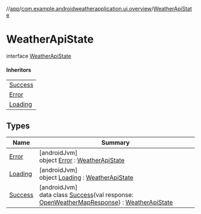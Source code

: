 //[app](../../../index.md)/[com.example.androidweatherapplication.ui.overview](../index.md)/[WeatherApiState](index.md)

# WeatherApiState

interface [WeatherApiState](index.md)

#### Inheritors

| |
|---|
| [Success](-success/index.md) |
| [Error](-error/index.md) |
| [Loading](-loading/index.md) |

## Types

| Name | Summary |
|---|---|
| [Error](-error/index.md) | [androidJvm]<br>object [Error](-error/index.md) : [WeatherApiState](index.md) |
| [Loading](-loading/index.md) | [androidJvm]<br>object [Loading](-loading/index.md) : [WeatherApiState](index.md) |
| [Success](-success/index.md) | [androidJvm]<br>data class [Success](-success/index.md)(val response: [OpenWeatherMapResponse](../../com.example.androidweatherapplication.model/-open-weather-map-response/index.md)) : [WeatherApiState](index.md) |
